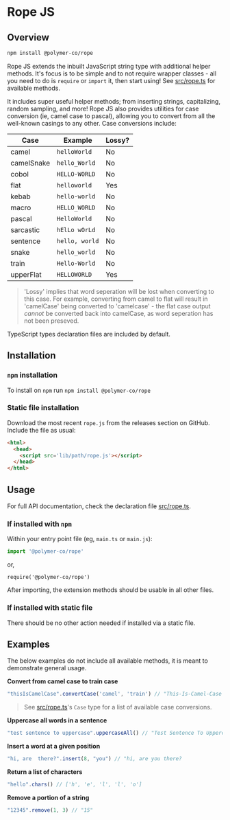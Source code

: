 # Rope JS

## Overview

```bash
npm install @polymer-co/rope
```

Rope JS extends the inbuilt JavaScript string type with additional helper methods. It's focus is to be simple and to not require wrapper classes - all you need to do is `require` or `import` it, then start using! See [src/rope.ts](src/rope.ts) for available methods.

It includes super useful helper methods; from inserting strings, capitalizing, random sampling, and more! Rope JS also provides utilities for case conversion (ie, camel case to pascal), allowing you to convert from all the well-known casings to any other. Case conversions include:

| Case | Example | Lossy? |
| - | - | - |
| camel | `helloWorld` | No |
| camelSnake | `hello_World` | No |
| cobol | `HELLO-WORLD` | No |
| flat | `helloworld` | Yes |
| kebab | `hello-world` | No |
| macro | `HELLO_WORLD` | No |
| pascal | `HelloWorld` | No |
| sarcastic| `hElLo wOrLd` | No |
| sentence | `hello, world` | No |
| snake | `hello_world` | No |
| train | `Hello-World` | No |
| upperFlat  | `HELLOWORLD` | Yes |

> 'Lossy' implies that word seperation will be lost when converting to this case. For example, converting from camel to flat will result in 'camelCase' being converted to 'camelcase' - the flat case output _cannot_ be converted back into camelCase, as word seperation has not been preseved.

TypeScript types declaration files are included by default.

## Installation

### `npm` installation

To install on `npm` run `npm install @polymer-co/rope`

### Static file installation

Download the most recent `rope.js` from the releases section on GitHub. Include the file as usual:

```html
<html>
  <head>
    <script src='lib/path/rope.js'></script>
  </head>
</html>
```

## Usage

For full API documentation, check the declaration file [src/rope.ts](src/rope.ts).

### If installed with `npm`

Within your entry point file (eg, `main.ts` or `main.js`):

```typescript
import '@polymer-co/rope'
```
or,

```typescipt
require('@polymer-co/rope')
```

After importing, the extension methods should be usable in all other files.

### If installed with static file

There should be no other action needed if installed via a static file.

## Examples

The below examples do not include all available methods, it is meant to demonstrate general usage.

**Convert from camel case to train case**
```typescript
"thisIsCamelCase".convertCase('camel', 'train') // "This-Is-Camel-Case
```
> See [src/rope.ts](src/rope.ts)'s `Case` type for a list of available case conversions.

**Uppercase all words in a sentence**
```typescript
"test sentence to uppercase".uppercaseAll() // "Test Sentence To Uppercase"
```

**Insert a word at a given position**
```typescript
"hi, are  there?".insert(8, "you") // "hi, are you there?
```

**Return a list of characters**
```typescript
"hello".chars() // ['h', 'e', 'l', 'l', 'o']
```

**Remove a portion of a string**
```typescript
"12345".remove(1, 3) // "15"
```


